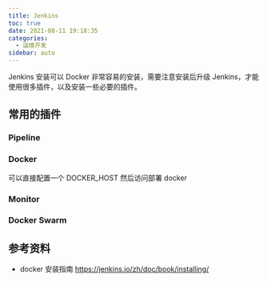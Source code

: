 ```yaml
---
title: Jenkins
toc: true
date: 2021-08-11 19:18:35
categories:
  - 运维开发
sidebar: auto
---
```


Jenkins 安装可以 Docker 非常容易的安装，需要注意安装后升级 Jenkins，才能使用很多插件，以及安装一些必要的插件。

## 常用的插件

### Pipeline

### Docker 

可以直接配置一个 DOCKER_HOST 然后访问部署 docker

### Monitor 

### Docker Swarm


## 参考资料

- docker 安装指南 https://jenkins.io/zh/doc/book/installing/
